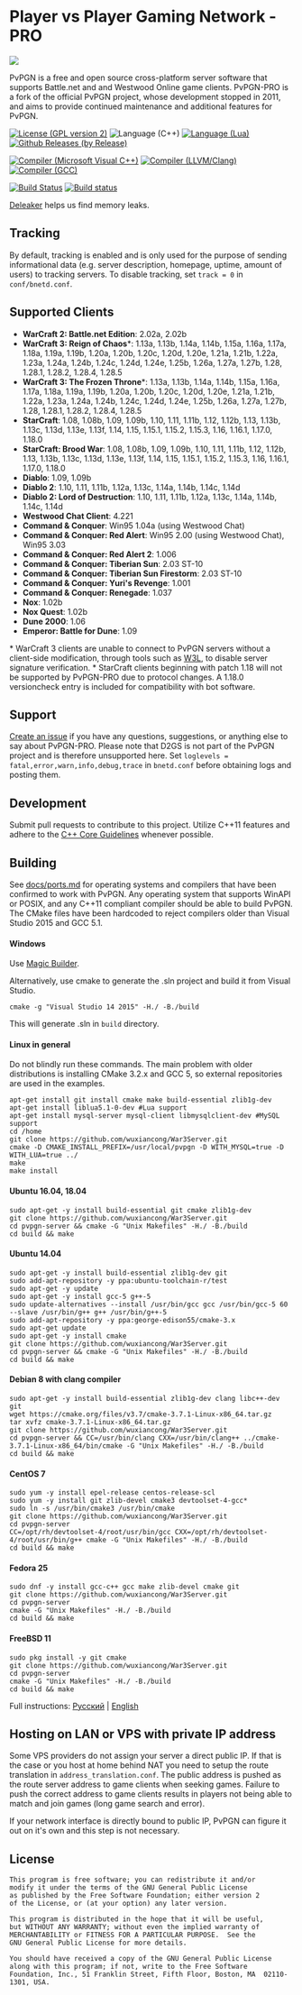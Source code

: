 Player vs Player Gaming Network - PRO
=====
![](http://i.imgur.com/LfI3hXo.png)

PvPGN is a free and open source cross-platform server software that supports Battle.net and and Westwood Online game clients. PvPGN-PRO is a fork of the official PvPGN project, whose development stopped in 2011, and aims to provide continued maintenance and additional features for PvPGN.

[![License (GPL version 2)](https://img.shields.io/badge/license-GNU%20GPL%20version%202-blue.svg?style=flat-square)](http://opensource.org/licenses/GPL-2.0)
![Language (C++)](https://img.shields.io/badge/powered_by-C++-brightgreen.svg?style=flat-square)
[![Language (Lua)](https://img.shields.io/badge/powered_by-Lua-red.svg?style=flat-square)](https://lua.org)
[![Github Releases (by Release)](https://img.shields.io/github/downloads/wuxiancong/War3Server/1.99.7.2.1/total.svg?maxAge=2592000)]()

[![Compiler (Microsoft Visual C++)](https://img.shields.io/badge/compiled_with-Microsoft%20Visual%20C++-yellow.svg?style=flat-square)](https://msdn.microsoft.com/en-us/vstudio/hh386302.aspx)
[![Compiler (LLVM/Clang)](https://img.shields.io/badge/compiled_with-LLVM/Clang-lightgrey.svg?style=flat-square)](http://clang.llvm.org/)
[![Compiler (GCC)](https://img.shields.io/badge/compiled_with-GCC-yellowgreen.svg?style=flat-square)](https://gcc.gnu.org/)

[![Build Status](https://travis-ci.org/wuxiancong/War3Server.svg?branch=master)](https://travis-ci.org/wuxiancong/War3Server)
[![Build status](https://ci.appveyor.com/api/projects/status/dqoj9lkvhfwthmn6)](https://ci.appveyor.com/project/HarpyWar/pvpgn)

[Deleaker](http://www.deleaker.com/) helps us find memory leaks.

## Tracking
By default, tracking is enabled and is only used for the purpose of sending informational data (e.g. server description, homepage, uptime, amount of users) to tracking servers. To disable tracking, set ````track = 0```` in ````conf/bnetd.conf````.

## Supported Clients
- **WarCraft 2: Battle.net Edition**: 2.02a, 2.02b
- **WarCraft 3: Reign of Chaos**\*: 1.13a, 1.13b, 1.14a, 1.14b, 1.15a, 1.16a, 1.17a, 1.18a, 1.19a, 1.19b, 1.20a, 1.20b, 1.20c, 1.20d, 1.20e, 1.21a, 1.21b, 1.22a, 1.23a, 1.24a, 1.24b, 1.24c, 1.24d, 1.24e, 1.25b, 1.26a, 1.27a, 1.27b, 1.28, 1.28.1, 1.28.2, 1.28.4, 1.28.5
- **WarCraft 3: The Frozen Throne**\*: 1.13a, 1.13b, 1.14a, 1.14b, 1.15a, 1.16a, 1.17a, 1.18a, 1.19a, 1.19b, 1.20a, 1.20b, 1.20c, 1.20d, 1.20e, 1.21a, 1.21b, 1.22a, 1.23a, 1.24a, 1.24b, 1.24c, 1.24d, 1.24e, 1.25b, 1.26a, 1.27a, 1.27b, 1.28, 1.28.1, 1.28.2, 1.28.4, 1.28.5
- **StarCraft**: 1.08, 1.08b, 1.09, 1.09b, 1.10, 1.11, 1.11b, 1.12, 1.12b, 1.13, 1.13b, 1.13c, 1.13d, 1.13e, 1.13f, 1.14, 1.15, 1.15.1, 1.15.2, 1.15.3, 1.16, 1.16.1, 1.17.0, 1.18.0
- **StarCraft: Brood War**: 1.08, 1.08b, 1.09, 1.09b, 1.10, 1.11, 1.11b, 1.12, 1.12b, 1.13, 1.13b, 1.13c, 1.13d, 1.13e, 1.13f, 1.14, 1.15, 1.15.1, 1.15.2, 1.15.3, 1.16, 1.16.1, 1.17.0, 1.18.0
- **Diablo**: 1.09, 1.09b
- **Diablo 2**: 1.10, 1.11, 1.11b, 1.12a, 1.13c, 1.14a, 1.14b, 1.14c, 1.14d
- **Diablo 2: Lord of Destruction**: 1.10, 1.11, 1.11b, 1.12a, 1.13c, 1.14a, 1.14b, 1.14c, 1.14d
- **Westwood Chat Client**: 4.221
- **Command & Conquer**: Win95 1.04a (using Westwood Chat)
- **Command & Conquer: Red Alert**: Win95 2.00 (using Westwood Chat), Win95 3.03
- **Command & Conquer: Red Alert 2**: 1.006
- **Command & Conquer: Tiberian Sun**: 2.03 ST-10
- **Command & Conquer: Tiberian Sun Firestorm**: 2.03 ST-10
- **Command & Conquer: Yuri's Revenge**: 1.001
- **Command & Conquer: Renegade**: 1.037
- **Nox**: 1.02b
- **Nox Quest**: 1.02b
- **Dune 2000**: 1.06
- **Emperor: Battle for Dune**: 1.09

\* WarCraft 3 clients are unable to connect to PvPGN servers without a client-side modification, through tools such as [W3L](https://github.com/w3lh/w3l), to disable server signature verification.
\* StarCraft clients beginning with patch 1.18 will not be supported by PvPGN-PRO due to protocol changes. A 1.18.0 versioncheck entry is included for compatibility with bot software.

## Support
[Create an issue](https://github.com/wuxiancong/War3Server/issues) if you have any questions, suggestions, or anything else to say about PvPGN-PRO. Please note that D2GS is not part of the PvPGN project and is therefore unsupported here.
Set `loglevels = fatal,error,warn,info,debug,trace` in `bnetd.conf` before obtaining logs and posting them.

## Development
Submit pull requests to contribute to this project. Utilize C++11 features and adhere to the [C++ Core Guidelines](https://github.com/isocpp/CppCoreGuidelines/blob/master/CppCoreGuidelines.md) whenever possible.

## Building
See [docs/ports.md](https://github.com/wuxiancong/War3Server/blob/master/docs/ports.md) for operating systems and compilers that have been confirmed to work with PvPGN. Any operating system that supports WinAPI or POSIX, and any C++11 compliant compiler should be able to build PvPGN. The CMake files have been hardcoded to reject compilers older than Visual Studio 2015 and GCC 5.1.

#### Windows
Use [Magic Builder](https://github.com/pvpgn/pvpgn-magic-builder).

Alternatively, use cmake to generate the .sln project and build it from Visual Studio.
```
cmake -g "Visual Studio 14 2015" -H./ -B./build
```
This will generate .sln in `build` directory.

#### Linux in general
Do not blindly run these commands. The main problem with older distributions is installing CMake 3.2.x and GCC 5, so external repositories are used in the examples.

```
apt-get install git install cmake make build-essential zlib1g-dev
apt-get install liblua5.1-0-dev #Lua support
apt-get install mysql-server mysql-client libmysqlclient-dev #MySQL support
cd /home
git clone https://github.com/wuxiancong/War3Server.git
cmake -D CMAKE_INSTALL_PREFIX=/usr/local/pvpgn -D WITH_MYSQL=true -D WITH_LUA=true ../
make
make install
```

#### Ubuntu 16.04, 18.04
```
sudo apt-get -y install build-essential git cmake zlib1g-dev
git clone https://github.com/wuxiancong/War3Server.git
cd pvpgn-server && cmake -G "Unix Makefiles" -H./ -B./build
cd build && make
```

#### Ubuntu 14.04
```
sudo apt-get -y install build-essential zlib1g-dev git
sudo add-apt-repository -y ppa:ubuntu-toolchain-r/test
sudo apt-get -y update
sudo apt-get -y install gcc-5 g++-5
sudo update-alternatives --install /usr/bin/gcc gcc /usr/bin/gcc-5 60 --slave /usr/bin/g++ g++ /usr/bin/g++-5
sudo add-apt-repository -y ppa:george-edison55/cmake-3.x
sudo apt-get update
sudo apt-get -y install cmake
git clone https://github.com/wuxiancong/War3Server.git
cd pvpgn-server && cmake -G "Unix Makefiles" -H./ -B./build
cd build && make
```

#### Debian 8 with clang compiler
```
sudo apt-get -y install build-essential zlib1g-dev clang libc++-dev git
wget https://cmake.org/files/v3.7/cmake-3.7.1-Linux-x86_64.tar.gz
tar xvfz cmake-3.7.1-Linux-x86_64.tar.gz
git clone https://github.com/wuxiancong/War3Server.git
cd pvpgn-server && CC=/usr/bin/clang CXX=/usr/bin/clang++ ../cmake-3.7.1-Linux-x86_64/bin/cmake -G "Unix Makefiles" -H./ -B./build
cd build && make
```

#### CentOS 7
```
sudo yum -y install epel-release centos-release-scl
sudo yum -y install git zlib-devel cmake3 devtoolset-4-gcc*
sudo ln -s /usr/bin/cmake3 /usr/bin/cmake
git clone https://github.com/wuxiancong/War3Server.git
cd pvpgn-server
CC=/opt/rh/devtoolset-4/root/usr/bin/gcc CXX=/opt/rh/devtoolset-4/root/usr/bin/g++ cmake -G "Unix Makefiles" -H./ -B./build
cd build && make
```

#### Fedora 25
```
sudo dnf -y install gcc-c++ gcc make zlib-devel cmake git
git clone https://github.com/wuxiancong/War3Server.git
cd pvpgn-server
cmake -G "Unix Makefiles" -H./ -B./build
cd build && make
```

#### FreeBSD 11
```
sudo pkg install -y git cmake
git clone https://github.com/wuxiancong/War3Server.git
cd pvpgn-server
cmake -G "Unix Makefiles" -H./ -B./build
cd build && make
```

Full instructions: [Русский](http://harpywar.com/?a=articles&b=2&c=1&d=74) | [English](http://harpywar.com/?a=articles&b=2&c=1&d=74&lang=en)

## Hosting on LAN or VPS with private IP address
Some VPS providers do not assign your server a direct public IP. If that is the case or you host at home behind NAT you need to setup the route translation in `address_translation.conf`. The public address is pushed as the route server address to game clients when seeking games. Failure to push the correct address to game clients results in players not being able to match and join games (long game search and error).

If your network interface is directly bound to public IP, PvPGN can figure it out on it's own and this step is not necessary.

## License

    This program is free software; you can redistribute it and/or
    modify it under the terms of the GNU General Public License
    as published by the Free Software Foundation; either version 2
    of the License, or (at your option) any later version.

    This program is distributed in the hope that it will be useful,
    but WITHOUT ANY WARRANTY; without even the implied warranty of
    MERCHANTABILITY or FITNESS FOR A PARTICULAR PURPOSE.  See the
    GNU General Public License for more details.

    You should have received a copy of the GNU General Public License
    along with this program; if not, write to the Free Software
    Foundation, Inc., 51 Franklin Street, Fifth Floor, Boston, MA  02110-1301, USA.